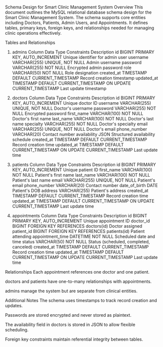 Schema Design for Smart Clinic Management System
Overview
This document outlines the MySQL relational database schema design for the Smart Clinic Management System. The schema supports core entities including Doctors, Patients, Admin Users, and Appointments. It defines tables, primary keys, foreign keys, and relationships needed for managing clinic operations effectively.

Tables and Relationships
1. admins
Column	Data Type	Constraints	Description
id	BIGINT	PRIMARY KEY, AUTO_INCREMENT	Unique identifier for admin user
username	VARCHAR(255)	UNIQUE, NOT NULL	Admin username
password	VARCHAR(255)	NOT NULL	Encrypted admin password
role	VARCHAR(50)	NOT NULL	Role designation
created_at	TIMESTAMP	DEFAULT CURRENT_TIMESTAMP	Record creation timestamp
updated_at	TIMESTAMP	DEFAULT CURRENT_TIMESTAMP ON UPDATE CURRENT_TIMESTAMP	Last update timestamp

2. doctors
Column	Data Type	Constraints	Description
id	BIGINT	PRIMARY KEY, AUTO_INCREMENT	Unique doctor ID
username	VARCHAR(255)	UNIQUE, NOT NULL	Doctor's username
password	VARCHAR(255)	NOT NULL	Encrypted password
first_name	VARCHAR(100)	NOT NULL	Doctor's first name
last_name	VARCHAR(100)	NOT NULL	Doctor's last name
specialty	VARCHAR(255)	NOT NULL	Doctor's specialty
email	VARCHAR(255)	UNIQUE, NOT NULL	Doctor's email
phone_number	VARCHAR(20)		Contact number
availability	JSON		Structured availability schedule
created_at	TIMESTAMP	DEFAULT CURRENT_TIMESTAMP	Record creation time
updated_at	TIMESTAMP	DEFAULT CURRENT_TIMESTAMP ON UPDATE CURRENT_TIMESTAMP	Last update time

3. patients
Column	Data Type	Constraints	Description
id	BIGINT	PRIMARY KEY, AUTO_INCREMENT	Unique patient ID
first_name	VARCHAR(100)	NOT NULL	Patient's first name
last_name	VARCHAR(100)	NOT NULL	Patient's last name
email	VARCHAR(255)	UNIQUE, NOT NULL	Patient's email
phone_number	VARCHAR(20)		Contact number
date_of_birth	DATE		Patient's DOB
address	VARCHAR(255)		Patient's address
created_at	TIMESTAMP	DEFAULT CURRENT_TIMESTAMP	Record creation time
updated_at	TIMESTAMP	DEFAULT CURRENT_TIMESTAMP ON UPDATE CURRENT_TIMESTAMP	Last update time

4. appointments
Column	Data Type	Constraints	Description
id	BIGINT	PRIMARY KEY, AUTO_INCREMENT	Unique appointment ID
doctor_id	BIGINT	FOREIGN KEY REFERENCES doctors(id)	Doctor assigned
patient_id	BIGINT	FOREIGN KEY REFERENCES patients(id)	Patient attending
appointment_time	DATETIME	NOT NULL	Scheduled date and time
status	VARCHAR(50)	NOT NULL	Status (scheduled, completed, canceled)
created_at	TIMESTAMP	DEFAULT CURRENT_TIMESTAMP	Record creation time
updated_at	TIMESTAMP	DEFAULT CURRENT_TIMESTAMP ON UPDATE CURRENT_TIMESTAMP	Last update time

Relationships
Each appointment references one doctor and one patient.

doctors and patients have one-to-many relationships with appointments.

admins manage the system but are separate from clinical entities.

Additional Notes
The schema uses timestamps to track record creation and updates.

Passwords are stored encrypted and never stored as plaintext.

The availability field in doctors is stored in JSON to allow flexible scheduling.

Foreign key constraints maintain referential integrity between tables.


